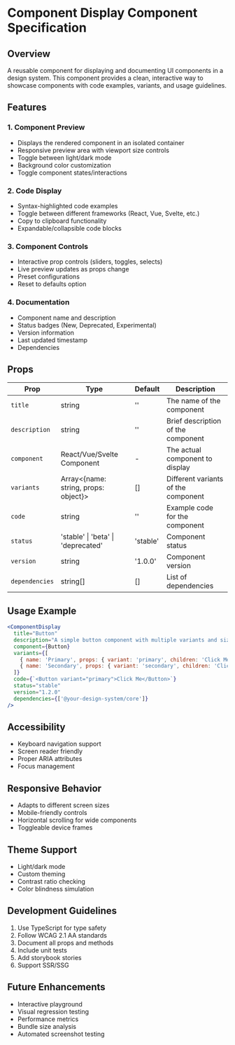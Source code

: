 # Component Display Component Specification

## Overview
A reusable component for displaying and documenting UI components in a design system. This component provides a clean, interactive way to showcase components with code examples, variants, and usage guidelines.

## Features

### 1. Component Preview
- Displays the rendered component in an isolated container
- Responsive preview area with viewport size controls
- Toggle between light/dark mode
- Background color customization
- Toggle component states/interactions

### 2. Code Display
- Syntax-highlighted code examples
- Toggle between different frameworks (React, Vue, Svelte, etc.)
- Copy to clipboard functionality
- Expandable/collapsible code blocks

### 3. Component Controls
- Interactive prop controls (sliders, toggles, selects)
- Live preview updates as props change
- Preset configurations
- Reset to defaults option

### 4. Documentation
- Component name and description
- Status badges (New, Deprecated, Experimental)
- Version information
- Last updated timestamp
- Dependencies

## Props

| Prop | Type | Default | Description |
|------|------|---------|-------------|
| `title` | string | '' | The name of the component |
| `description` | string | '' | Brief description of the component |
| `component` | React/Vue/Svelte Component | - | The actual component to display |
| `variants` | Array<{name: string, props: object}> | [] | Different variants of the component |
| `code` | string | '' | Example code for the component |
| `status` | 'stable' \| 'beta' \| 'deprecated' | 'stable' | Component status |
| `version` | string | '1.0.0' | Component version |
| `dependencies` | string[] | [] | List of dependencies |

## Usage Example

```jsx
<ComponentDisplay
  title="Button"
  description="A simple button component with multiple variants and sizes."
  component={Button}
  variants={[
    { name: 'Primary', props: { variant: 'primary', children: 'Click Me' } },
    { name: 'Secondary', props: { variant: 'secondary', children: 'Click Me' } },
  ]}
  code={`<Button variant="primary">Click Me</Button>`}
  status="stable"
  version="1.2.0"
  dependencies={['@your-design-system/core']}
/>
```

## Accessibility
- Keyboard navigation support
- Screen reader friendly
- Proper ARIA attributes
- Focus management

## Responsive Behavior
- Adapts to different screen sizes
- Mobile-friendly controls
- Horizontal scrolling for wide components
- Toggleable device frames

## Theme Support
- Light/dark mode
- Custom theming
- Contrast ratio checking
- Color blindness simulation

## Development Guidelines
1. Use TypeScript for type safety
2. Follow WCAG 2.1 AA standards
3. Document all props and methods
4. Include unit tests
5. Add storybook stories
6. Support SSR/SSG

## Future Enhancements
- Interactive playground
- Visual regression testing
- Performance metrics
- Bundle size analysis
- Automated screenshot testing
